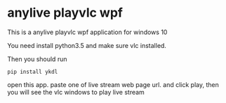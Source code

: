 # anylive playvlc wpf

This is a anylive playvlc wpf application for windows 10

You need install python3.5 and make sure vlc installed. 

Then you should run 

```
pip install ykdl
```

open this app. paste one of live stream web page url. and click play, then you will see the vlc windows to play live stream